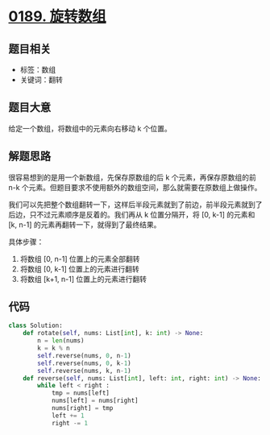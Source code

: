 

# [0189. 旋转数组](https://leetcode-cn.com/problems/rotate-array/)

## 题目相关

- 标签：数组
- 关键词：翻转

## 题目大意

给定一个数组，将数组中的元素向右移动 k 个位置。

## 解题思路

很容易想到的是用一个新数组，先保存原数组的后 k 个元素，再保存原数组的前 n-k 个元素。但题目要求不使用额外的数组空间，那么就需要在原数组上做操作。

我们可以先把整个数组翻转一下，这样后半段元素就到了前边，前半段元素就到了后边，只不过元素顺序是反着的。我们再从 k 位置分隔开，将 [0, k-1] 的元素和 [k, n-1] 的元素再翻转一下，就得到了最终结果。

具体步骤：

1. 将数组 [0, n-1] 位置上的元素全部翻转
2. 将数组 [0, k-1] 位置上的元素进行翻转
3. 将数组 [k+1, n-1] 位置上的元素进行翻转

## 代码

```Python
class Solution:
    def rotate(self, nums: List[int], k: int) -> None:
        n = len(nums)
        k = k % n
        self.reverse(nums, 0, n-1)
        self.reverse(nums, 0, k-1)
        self.reverse(nums, k, n-1)
    def reverse(self, nums: List[int], left: int, right: int) -> None:
        while left < right :
            tmp = nums[left]
            nums[left] = nums[right]
            nums[right] = tmp
            left += 1
            right -= 1
```

